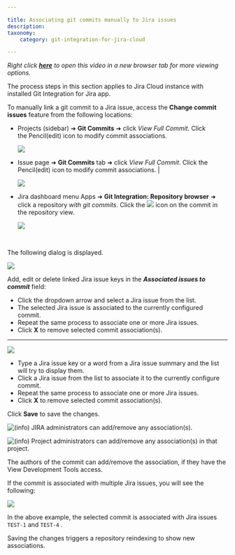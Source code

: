 ```yaml
---

title: Associating git commits manually to Jira issues
description:
taxonomy:
    category: git-integration-for-jira-cloud

---
```

_Right click_ [_**here**_](https://bigbrassband.wistia.com/medias/cq3r68b9ou) _to open this video in a new browser tab for more viewing options._

The process steps in this section applies to Jira Cloud instance with installed Git Integration for Jira app.


To manually link a git commit to a Jira issue, access the **Change commit issues** feature from the following locations:

*   Projects (sidebar) ➜ **Git Commits** ➜ click _View Full Commit_. Click the Pencil(edit) icon to modify commit associations.

    ![](https://bigbrassband.atlassian.net/wiki/download/attachments/1923025256/gitcloud-view-full-commit-dlg-sel.png?version=1&modificationDate=1645083351662&cacheVersion=1&api=v2)

*   Issue page ➜ **Git Commits** tab ➜ click _View Full Commit_. Click the Pencil(edit) icon to modify commit associations. |

    ![](https://bigbrassband.atlassian.net/wiki/download/attachments/1923025256/gitcloud-view-full-commit-issue-page-sel.png?version=1&modificationDate=1645083924640&cacheVersion=1&api=v2)

*   Jira dashboard menu Apps ➜ **Git Integration: Repository browser** ➜ click a repository _with git commits_. Click the <img src='/wp-content/uploads/gij-edit-icon-dark.png' /> icon on the commit in the repository view.

    ![](https://bigbrassband.atlassian.net/wiki/download/attachments/1923025256/gitcloud-repo-browser-assoc-sel-with-browse.png?version=2&modificationDate=1645085300064&cacheVersion=1&api=v2)

<br>

The following dialog is displayed.

![](https://bigbrassband.atlassian.net/wiki/download/attachments/1923025256/gitcloud-assoc-commits-dlg-dropdown.png?version=1&modificationDate=1645085650577&cacheVersion=1&api=v2)

Add, edit or delete linked Jira issue keys in the _**Associated issues to commit**_ field:

*   Click the dropdown arrow and select a Jira issue from the list.
*   The selected Jira issue is associated to the currently configured commit.
*   Repeat the same process to associate one or more Jira issues.
*   Click **X** to remove selected commit association(s).

* * *

![](https://bigbrassband.atlassian.net/wiki/download/attachments/1923025256/gitcloud-assoc-commits-dlg-typetext.png?version=1&modificationDate=1645085657664&cacheVersion=1&api=v2)

*   Type a Jira issue key or a word from a Jira issue summary and the list will try to display them.
*   Click a Jira issue from the list to associate it to the currently configure commit.
*   Repeat the same process to associate one or more Jira issues.
*   Click **X** to remove selected commit association(s).

Click **Save** to save the changes.

![(info)](/wp-content/uploads/bbb-info-20.png) JIRA administrators can add/remove any association(s).

![(info)](/wp-content/uploads/bbb-info-20.png) Project administrators can add/remove any association(s) in that project.

The authors of the commit can add/remove the association, if they have the View Development Tools access.


If the commit is associated with multiple Jira issues, you will see the following:

![](https://bigbrassband.atlassian.net/wiki/download/thumbnails/1923025256/gitcloud-assoc-commits-dlg-multiple.png?version=1&modificationDate=1645086506177&cacheVersion=1&api=v2&width=453&height=209)

In the above example, the selected commit is associated with Jira issues `TEST-1` and `TEST-4` .

Saving the changes triggers a repository reindexing to show new associations.


